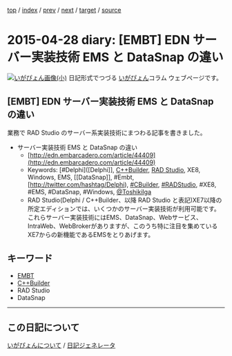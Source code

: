 [top](https://igapyon.github.io/diary/) 
 / [index](https://igapyon.github.io/diary/2015/index.html) 
 / [prev](https://igapyon.github.io/diary/2015/ig150427.html) 
 / [next](https://igapyon.github.io/diary/2015/ig150501.html) 
 / [target](https://igapyon.github.io/diary/2015/ig150428.html) 
 / [source](https://github.com/igapyon/diary/blob/gh-pages/2015/ig150428.html.src.md) 

2015-04-28 diary: [EMBT] EDN サーバー実装技術 EMS と DataSnap の違い
=====================================================================================================
[![いがぴょん画像(小)](https://igapyon.github.io/diary/images/iga200306s.jpg "いがぴょん")](https://igapyon.github.io/diary/memo/memoigapyon.html) 日記形式でつづる [いがぴょん](https://igapyon.github.io/diary/memo/memoigapyon.html)コラム ウェブページです。

## [EMBT] EDN サーバー実装技術 EMS と DataSnap の違い

業務で RAD Studio のサーバー系実装技術にまつわる記事を書きました。

* サーバー実装技術 EMS と DataSnap の違い
  * [http://edn.embarcadero.com/article/44409](http://edn.embarcadero.com/article/44409)
  * Keywords: [#Delphi]([Delphi]], [C++Builder](https://igapyon.github.io/diary/keyword/cppbuilder.html), [RAD Studio](https://www.embarcadero.com/jp/products/rad-studio), XE8, Windows, EMS, [[DataSnap]], #Embt, [http://twitter.com/hashtag/Delphi), [#CBuilder](http://twitter.com/hashtag/CBuilder), [#RADStudio](http://twitter.com/hashtag/RADStudio), #XE8, #EMS, #DataSnap, #Windows, [@ToshikiIga](http://twitter.com/ToshikiIga)
  * RAD Studio(Delphi / C++Builder、以降 RAD Studio と表記)XE7以降の所定エディションでは、いくつかのサーバー実装技術が利用可能です。これらサーバー実装技術にはEMS、DataSnap、Webサービス、IntraWeb、WebBrokerがありますが、このうち特に注目を集めているXE7からの新機能であるEMSをとりあげます。



## キーワード

* [EMBT](https://igapyon.github.io/diary/keyword/embt.html)
* [C++Builder](https://igapyon.github.io/diary/keyword/cppbuilder.html)
* RAD Studio
* DataSnap

----------------------------------------------------------------------------------------------------

## この日記について
[いがぴょんについて](https://igapyon.github.io/diary/memo/memoigapyon.html) / [日記ジェネレータ](https://github.com/igapyon/igapyonv3)
